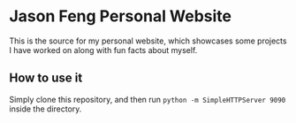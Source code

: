 Jason Feng Personal Website
====================
This is the source for my personal website, which showcases some projects I have worked on along with fun facts about myself.


## How to use it

Simply clone this repository, and then run `python -m SimpleHTTPServer 9090` inside the directory.
